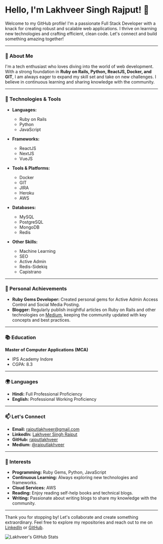 # Hello, I'm Lakhveer Singh Rajput! 👋

Welcome to my GitHub profile! I'm a passionate Full Stack Developer with a knack for creating robust and scalable web applications. I thrive on learning new technologies and crafting efficient, clean code. Let's connect and build something amazing together!

---

### 🚀 About Me

I'm a tech enthusiast who loves diving into the world of web development. With a strong foundation in **Ruby on Rails, Python, ReactJS, Docker, and GIT**, I am always eager to expand my skill set and take on new challenges. I believe in continuous learning and sharing knowledge with the community.

---

### 🔧 Technologies & Tools

- **Languages:** 
  - Ruby on Rails
  - Python
  - JavaScript

- **Frameworks:** 
  - ReactJS
  - NextJS
  - VueJS

- **Tools & Platforms:**
  - Docker
  - GIT
  - JIRA
  - Heroku
  - AWS

- **Databases:**
  - MySQL
  - PostgreSQL
  - MongoDB
  - Redis

- **Other Skills:**
  - Machine Learning
  - SEO
  - Active Admin
  - Redis-Sidekiq
  - Capistrano

---

### 🌟 Personal Achievements

- **Ruby Gems Developer:** Created personal gems for Active Admin Access Control and Social Media Posting.
- **Blogger:** Regularly publish insightful articles on Ruby on Rails and other technologies on [Medium](https://medium.com/@rajputlakhveer), keeping the community updated with key concepts and best practices.

---

### 📚 Education

**Master of Computer Applications (MCA)**
- IPS Academy Indore
- CGPA: 8.3

---

### 🌍 Languages

- **Hindi:** Full Professional Proficiency
- **English:** Professional Working Proficiency

---

### 📫 Let's Connect

- **Email:** [rajputlakhveer@gmail.com](mailto:rajputlakhveer@gmail.com)
- **LinkedIn:** [Lakhveer Singh Rajput](https://linkedin.com/in/lakhveer-singh-rajput-8527b5190)
- **GitHub:** [rajputlakhveer](https://github.com/rajputlakhveer)
- **Medium:** [@rajputlakhveer](https://medium.com/@rajputlakhveer)

---

### 🌟 Interests

- **Programming:** Ruby Gems, Python, JavaScript
- **Continuous Learning:** Always exploring new technologies and frameworks.
- **Cloud Services:** AWS
- **Reading:** Enjoy reading self-help books and technical blogs.
- **Writing:** Passionate about writing blogs to share my knowledge with the community.

---

Thank you for stopping by! Let's collaborate and create something extraordinary. Feel free to explore my repositories and reach out to me on [LinkedIn](https://linkedin.com/in/lakhveer-singh-rajput-8527b5190) or [GitHub](https://github.com/rajputlakhveer).

![Lakhveer's GitHub Stats](https://github-readme-stats.vercel.app/api?username=rajputlakhveer&show_icons=true&theme=radical)
